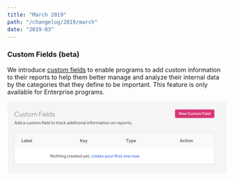 ```yaml
---
title: "March 2019"
path: "/changelog/2019/march"
date: "2019-03"
---
```


### Custom Fields (beta)
We introduce [custom fields](/programs/custom-fields.html) to enable programs to add custom information to their reports to help them better manage and analyze their internal data by the categories that they define to be important. This feature is only available for Enterprise programs. 

![custom fields page](./images/mar_2019_custom_fields.png)
